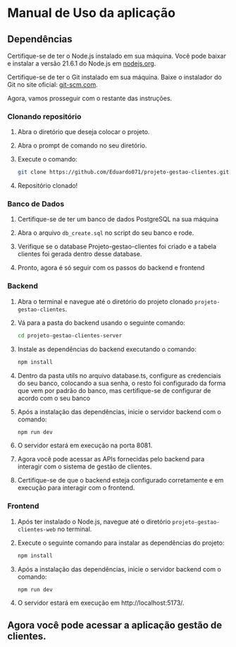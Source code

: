 # Manual de Uso da aplicação

## Dependências

Certifique-se de ter o Node.js instalado em sua máquina. Você pode baixar e instalar a versão 21.6.1 do Node.js em [nodejs.org](https://nodejs.org/).

Certifique-se de ter o Git instalado em sua máquina. Baixe o instalador do Git no site oficial: [git-scm.com](https://git-scm.com/).

Agora, vamos prosseguir com o restante das instruções.

### Clonando repositório

1. Abra o diretório que deseja colocar o projeto.

2. Abra o prompt de comando no seu diretório.

3. Execute o comando:

   ```bash
   git clone https://github.com/Eduardo071/projeto-gestao-clientes.git

4. Repositório clonado!

### Banco de Dados

1. Certifique-se de ter um banco de dados PostgreSQL na sua máquina

2. Abra o arquivo `db_create.sql` no script do seu banco e rode.

2. Verifique se o database Projeto-gestao-clientes foi criado e a tabela clientes foi gerada dentro desse database.

3. Pronto, agora é só seguir com os passos do backend e frontend

### Backend

1. Abra o terminal e navegue até o diretório do projeto clonado `projeto-gestao-clientes`.

2. Vá para a pasta do backend usando o seguinte comando:

   ```bash
   cd projeto-gestao-clientes-server

3. Instale as dependências do backend executando o comando:

   ```bash
   npm install

4. Dentro da pasta utils no arquivo database.ts, configure as credenciais do seu banco, colocando a sua senha, o resto foi configurado da forma que vem por padrão do banco, mas certifique-se de configurar de acordo com o seu banco
   
5. Após a instalação das dependências, inicie o servidor backend com o comando:

   ```bash
   npm run dev

6. O servidor estará em execução na porta 8081.

7. Agora você pode acessar as APIs fornecidas pelo backend para interagir com o sistema de gestão de clientes.

8. Certifique-se de que o backend esteja configurado corretamente e em execução para interagir com o frontend.


### Frontend

1. Após ter instalado o Node.js, navegue até o diretório `projeto-gestao-clientes-web` no terminal.

2. Execute o seguinte comando para instalar as dependências do projeto:

   ```bash
   npm install

5. Após a instalação das dependências, inicie o servidor backend com o comando:

   ```bash
   npm run dev

6. O servidor estará em execução em http://localhost:5173/.

## Agora você pode acessar a aplicação gestão de clientes.

